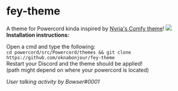# fey-theme
A theme for Powercord kinda inspired by <a href="https://github.com/NYRI4/Comfy-theme">Nyria's Comfy theme</a>!
<img src="https://cdn.discordapp.com/attachments/730517028347314288/776240214242230312/unknown.png"> <br>
**Installation instructions:**

Open a cmd and type the following:<br>
`cd powercord/src/Powercord/themes && git clone https://github.com/oknabonjour/fey-theme`<br>
Restart your Discord and the theme should be applied!<br>
(path might depend on where your powercord is located)

*User talking activity by Bowser#0001*
